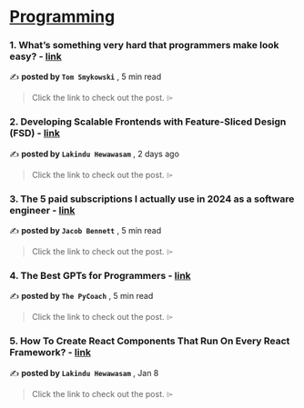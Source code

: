 
<h1><a href=https://medium.com/tag/programming/recommended target="_blank" rel="noopener noreferrer">Programming</a></h1>
<h3>1. What’s something very hard that programmers  make look easy? - <a href=https://medium.com/@tomaszs2/whats-something-very-hard-that-programmers-make-look-easy-80ef5e7a104b?source=tag_recommended_feed---------0-84----------programming----------9c3248b2_5e57_4c98_a4ed_796c0994168e------- target="_blank" rel="noopener noreferrer">link</a></h3>

✍️ **posted by `Tom Smykowski`** <date> , 5 min read</date>

<blockquote>Click the link to check out the post. ⌲</blockquote>

<h3>2. Developing Scalable Frontends with Feature-Sliced Design (FSD) - <a href=https://medium.com/bitsrc/developing-frontends-with-feature-sliced-design-a2e5aa33d02c?source=tag_recommended_feed---------1-107----------programming----------9c3248b2_5e57_4c98_a4ed_796c0994168e------- target="_blank" rel="noopener noreferrer">link</a></h3>

✍️ **posted by `Lakindu Hewawasam`** <date> , 2 days ago</date>

<blockquote>Click the link to check out the post. ⌲</blockquote>

<h3>3. The 5 paid subscriptions I actually use in 2024 as a software engineer - <a href=https://medium.com/gitconnected/the-5-paid-subscriptions-i-actually-use-in-2024-as-a-software-engineer-edd9949df58b?source=tag_recommended_feed---------2-85----------programming----------9c3248b2_5e57_4c98_a4ed_796c0994168e------- target="_blank" rel="noopener noreferrer">link</a></h3>

✍️ **posted by `Jacob Bennett`** <date> , 5 min read</date>

<blockquote>Click the link to check out the post. ⌲</blockquote>

<h3>4. The Best GPTs for Programmers - <a href=https://medium.com/artificial-corner/the-best-gpts-for-programmers-e6dd223d6ae0?source=tag_recommended_feed---------3-84----------programming----------9c3248b2_5e57_4c98_a4ed_796c0994168e------- target="_blank" rel="noopener noreferrer">link</a></h3>

✍️ **posted by `The PyCoach`** <date> , 5 min read</date>

<blockquote>Click the link to check out the post. ⌲</blockquote>

<h3>5. How To Create React Components That Run On Every React Framework? - <a href=https://medium.com/bitsrc/create-react-components-in-nextjs-bea5ce6d7171?source=tag_recommended_feed---------4-107----------programming----------9c3248b2_5e57_4c98_a4ed_796c0994168e------- target="_blank" rel="noopener noreferrer">link</a></h3>

✍️ **posted by `Lakindu Hewawasam`** <date> , Jan 8</date>

<blockquote>Click the link to check out the post. ⌲</blockquote>

